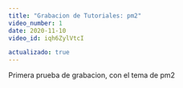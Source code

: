 ```yaml
---
title: "Grabacion de Tutoriales: pm2"
video_number: 1
date: 2020-11-10
video_id: iqh6ZylVtcI

actualizado: true
---
```


Primera prueba de grabacion, con el tema de pm2
